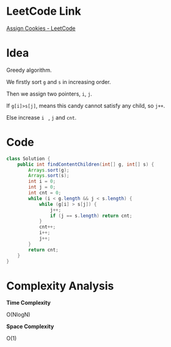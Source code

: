 # LeetCode Link

[Assign Cookies - LeetCode](https://leetcode.com/problems/assign-cookies/)

# Idea

Greedy algorithm.

We firstly sort `g` and `s` in increasing order.

Then we assign two pointers, `i`, `j`.

If `g[i]>s[j]`, means this candy cannot satisfy any child, so `j++`.

Else increase `i ` , `j` and `cnt`.

# Code

```java
class Solution {
    public int findContentChildren(int[] g, int[] s) {
        Arrays.sort(g);
        Arrays.sort(s);
        int i = 0;
        int j = 0;
        int cnt = 0;
        while (i < g.length && j < s.length) {
            while (g[i] > s[j]) {
                j++;
                if (j == s.length) return cnt;
            }
            cnt++;
            i++;
            j++;
        }
        return cnt;
    }
}
```

# Complexity Analysis

**Time Complexity**

O(NlogN)

**Space Complexity**

O(1)
